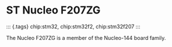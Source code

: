 ST Nucleo F207ZG
================

::: {.tags}
chip:stm32, chip:stm32f2, chip:stm32f207
:::

The Nucleo F207ZG is a member of the Nucleo-144 board family.
